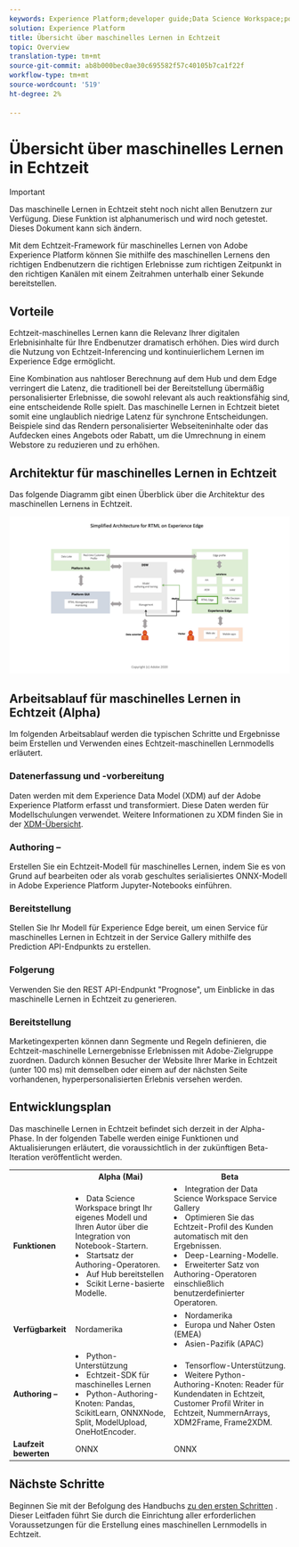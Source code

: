 ```yaml
---
keywords: Experience Platform;developer guide;Data Science Workspace;popular topics;Real time machine learning;
solution: Experience Platform
title: Übersicht über maschinelles Lernen in Echtzeit
topic: Overview
translation-type: tm+mt
source-git-commit: ab8b000bec0ae30c695582f57c40105b7ca1f22f
workflow-type: tm+mt
source-wordcount: '519'
ht-degree: 2%

---
```



# Übersicht über maschinelles Lernen in Echtzeit

>[!IMPORTANT]
>Das maschinelle Lernen in Echtzeit steht noch nicht allen Benutzern zur Verfügung. Diese Funktion ist alphanumerisch und wird noch getestet. Dieses Dokument kann sich ändern.

Mit dem Echtzeit-Framework für maschinelles Lernen von Adobe Experience Platform können Sie mithilfe des maschinellen Lernens den richtigen Endbenutzern die richtigen Erlebnisse zum richtigen Zeitpunkt in den richtigen Kanälen mit einem Zeitrahmen unterhalb einer Sekunde bereitstellen.

## Vorteile

Echtzeit-maschinelles Lernen kann die Relevanz Ihrer digitalen Erlebnisinhalte für Ihre Endbenutzer dramatisch erhöhen. Dies wird durch die Nutzung von Echtzeit-Inferencing und kontinuierlichem Lernen im Experience Edge ermöglicht.

Eine Kombination aus nahtloser Berechnung auf dem Hub und dem Edge verringert die Latenz, die traditionell bei der Bereitstellung übermäßig personalisierter Erlebnisse, die sowohl relevant als auch reaktionsfähig sind, eine entscheidende Rolle spielt. Das maschinelle Lernen in Echtzeit bietet somit eine unglaublich niedrige Latenz für synchrone Entscheidungen. Beispiele sind das Rendern personalisierter Webseiteninhalte oder das Aufdecken eines Angebots oder Rabatt, um die Umrechnung in einem Webstore zu reduzieren und zu erhöhen.

## Architektur für maschinelles Lernen in Echtzeit

Das folgende Diagramm gibt einen Überblick über die Architektur des maschinellen Lernens in Echtzeit.

![Vereinfachte Übersicht](../images/rtml/simple-overview.png)

## Arbeitsablauf für maschinelles Lernen in Echtzeit (Alpha)

Im folgenden Arbeitsablauf werden die typischen Schritte und Ergebnisse beim Erstellen und Verwenden eines Echtzeit-maschinellen Lernmodells erläutert.

### Datenerfassung und -vorbereitung

Daten werden mit dem Experience Data Model (XDM) auf der Adobe Experience Platform erfasst und transformiert. Diese Daten werden für Modellschulungen verwendet. Weitere Informationen zu XDM finden Sie in der [XDM-Übersicht](../../xdm/home.md).

### Authoring – 

Erstellen Sie ein Echtzeit-Modell für maschinelles Lernen, indem Sie es von Grund auf bearbeiten oder als vorab geschultes serialisiertes ONNX-Modell in Adobe Experience Platform Jupyter-Notebooks einführen.

### Bereitstellung

Stellen Sie Ihr Modell für Experience Edge bereit, um einen Service für maschinelles Lernen in Echtzeit in der Service Gallery mithilfe des Prediction API-Endpunkts zu erstellen.

### Folgerung   

Verwenden Sie den REST API-Endpunkt &quot;Prognose&quot;, um Einblicke in das maschinelle Lernen in Echtzeit zu generieren.

### Bereitstellung

Marketingexperten können dann Segmente und Regeln definieren, die Echtzeit-maschinelle Lernergebnisse Erlebnissen mit Adobe-Zielgruppe zuordnen. Dadurch können Besucher der Website Ihrer Marke in Echtzeit (unter 100 ms) mit demselben oder einem auf der nächsten Seite vorhandenen, hyperpersonalisierten Erlebnis versehen werden.

## Entwicklungsplan

Das maschinelle Lernen in Echtzeit befindet sich derzeit in der Alpha-Phase. In der folgenden Tabelle werden einige Funktionen und Aktualisierungen erläutert, die voraussichtlich in der zukünftigen Beta-Iteration veröffentlicht werden.

<table>
    <th></th>
    <th>Alpha (Mai)</th>
    <th>Beta</th>
    <tr>
        <td>
            <strong>Funktionen</strong>
        </td>
        <td>
            <li>Data Science Workspace bringt Ihr eigenes Modell und Ihren Autor über die Integration von Notebook-Startern.</li>
            <li>Startsatz der Authoring-Operatoren.</li>
            <li>Auf Hub bereitstellen</li>
            <li>Scikit Lerne-basierte Modelle.</li>
        </td>
        <td>
            <li>Integration der Data Science Workspace Service Gallery</li>
            <li>Optimieren Sie das Echtzeit-Profil des Kunden automatisch mit den Ergebnissen.</li>
            <li>Deep-Learning-Modelle.</li>
            <li>Erweiterter Satz von Authoring-Operatoren einschließlich benutzerdefinierter Operatoren.</li>
        </td>
    </tr>
    <tr>
        <td>
            <strong>Verfügbarkeit</strong>
        </td>
        <td>
            Nordamerika
        </td>
        <td>
            <li>Nordamerika</li>
            <li>Europa und Naher Osten (EMEA)</li>
            <li>Asien-Pazifik (APAC)</li>
        </td>
    </tr>
    <tr>
        <td>
            <strong>Authoring – </strong>
        </td>
        <td>
            <li>Python-Unterstützung</li>
            <li>Echtzeit-SDK für maschinelles Lernen</li>
            <li>Python-Authoring-Knoten: Pandas, ScikitLearn, ONNXNode, Split, ModelUpload, OneHotEncoder.</li>
        </td>
        <td>
            <li>Tensorflow-Unterstützung.</li>
            <li>Weitere Python-Authoring-Knoten: Reader für Kundendaten in Echtzeit, Customer Profil Writer in Echtzeit, NummernArrays, XDM2Frame, Frame2XDM. </li>
        </td>
    </tr>
    <tr>
        <td>
            <strong>Laufzeit bewerten</strong>
        </td>
        <td>
            ONNX
        </td>
        <td>
            ONNX
        </td>
    </tr>
</table>

## Nächste Schritte

Beginnen Sie mit der Befolgung des Handbuchs [zu den ersten Schritten](./getting-started.md) . Dieser Leitfaden führt Sie durch die Einrichtung aller erforderlichen Voraussetzungen für die Erstellung eines maschinellen Lernmodells in Echtzeit.

